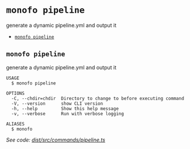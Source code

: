 `monofo pipeline`
=================

generate a dynamic pipeline.yml and output it

* [`monofo pipeline`](#monofo-pipeline)

## `monofo pipeline`

generate a dynamic pipeline.yml and output it

```
USAGE
  $ monofo pipeline

OPTIONS
  -C, --chdir=chdir  Directory to change to before executing command
  -V, --version      show CLI version
  -h, --help         Show this help message
  -v, --verbose      Run with verbose logging

ALIASES
  $ monofo
```

_See code: [dist/src/commands/pipeline.ts](https://github.com/vital-software/monofo/blob/v3.1.1/dist/src/commands/pipeline.ts)_
